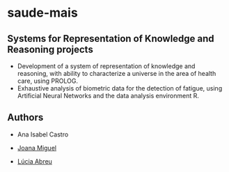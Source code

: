 # saude-mais
## Systems for Representation of Knowledge and Reasoning projects

- Development of a system of representation of knowledge and reasoning, with ability to
characterize a universe in the area of health care, using PROLOG.
- Exhaustive analysis of biometric data for the detection of fatigue, using Artificial Neural
Networks and the data analysis environment R. 

## Authors

* Ana Isabel Castro

* [Joana Miguel](https://github.com/joanamiguel)

* [Lúcia Abreu](https://github.com/LMVDA)
